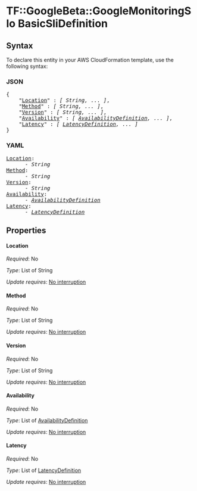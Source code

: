 # TF::GoogleBeta::GoogleMonitoringSlo BasicSliDefinition

## Syntax

To declare this entity in your AWS CloudFormation template, use the following syntax:

### JSON

<pre>
{
    "<a href="#location" title="Location">Location</a>" : <i>[ String, ... ]</i>,
    "<a href="#method" title="Method">Method</a>" : <i>[ String, ... ]</i>,
    "<a href="#version" title="Version">Version</a>" : <i>[ String, ... ]</i>,
    "<a href="#availability" title="Availability">Availability</a>" : <i>[ <a href="availabilitydefinition.md">AvailabilityDefinition</a>, ... ]</i>,
    "<a href="#latency" title="Latency">Latency</a>" : <i>[ <a href="latencydefinition.md">LatencyDefinition</a>, ... ]</i>
}
</pre>

### YAML

<pre>
<a href="#location" title="Location">Location</a>: <i>
      - String</i>
<a href="#method" title="Method">Method</a>: <i>
      - String</i>
<a href="#version" title="Version">Version</a>: <i>
      - String</i>
<a href="#availability" title="Availability">Availability</a>: <i>
      - <a href="availabilitydefinition.md">AvailabilityDefinition</a></i>
<a href="#latency" title="Latency">Latency</a>: <i>
      - <a href="latencydefinition.md">LatencyDefinition</a></i>
</pre>

## Properties

#### Location

_Required_: No

_Type_: List of String

_Update requires_: [No interruption](https://docs.aws.amazon.com/AWSCloudFormation/latest/UserGuide/using-cfn-updating-stacks-update-behaviors.html#update-no-interrupt)

#### Method

_Required_: No

_Type_: List of String

_Update requires_: [No interruption](https://docs.aws.amazon.com/AWSCloudFormation/latest/UserGuide/using-cfn-updating-stacks-update-behaviors.html#update-no-interrupt)

#### Version

_Required_: No

_Type_: List of String

_Update requires_: [No interruption](https://docs.aws.amazon.com/AWSCloudFormation/latest/UserGuide/using-cfn-updating-stacks-update-behaviors.html#update-no-interrupt)

#### Availability

_Required_: No

_Type_: List of <a href="availabilitydefinition.md">AvailabilityDefinition</a>

_Update requires_: [No interruption](https://docs.aws.amazon.com/AWSCloudFormation/latest/UserGuide/using-cfn-updating-stacks-update-behaviors.html#update-no-interrupt)

#### Latency

_Required_: No

_Type_: List of <a href="latencydefinition.md">LatencyDefinition</a>

_Update requires_: [No interruption](https://docs.aws.amazon.com/AWSCloudFormation/latest/UserGuide/using-cfn-updating-stacks-update-behaviors.html#update-no-interrupt)


